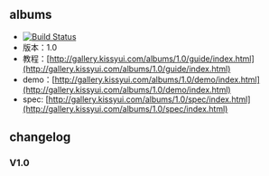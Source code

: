 ## albums

* [![Build Status](https://travis-ci.org/shepherdwind/albums.png?branch=master)](https://travis-ci.org/shepherdwind/albums)
* 版本：1.0
* 教程：[http://gallery.kissyui.com/albums/1.0/guide/index.html](http://gallery.kissyui.com/albums/1.0/guide/index.html)
* demo：[http://gallery.kissyui.com/albums/1.0/demo/index.html](http://gallery.kissyui.com/albums/1.0/demo/index.html)
* spec: [http://gallery.kissyui.com/albums/1.0/spec/index.html](http://gallery.kissyui.com/albums/1.0/spec/index.html)

## changelog

### V1.0



